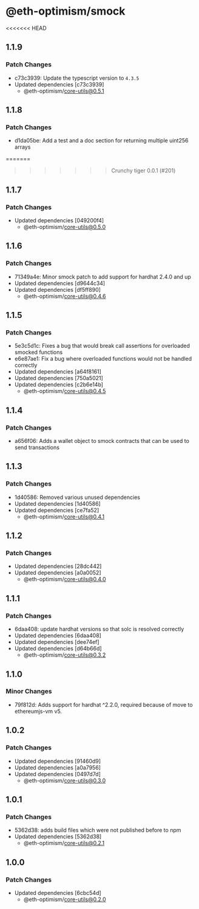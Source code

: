 # @eth-optimism/smock

<<<<<<< HEAD
## 1.1.9

### Patch Changes

- c73c3939: Update the typescript version to `4.3.5`
- Updated dependencies [c73c3939]
  - @eth-optimism/core-utils@0.5.1

## 1.1.8

### Patch Changes

- d1da05be: Add a test and a doc section for returning multiple uint256 arrays

=======
>>>>>>> Crunchy tiger 0.0.1 (#201)
## 1.1.7

### Patch Changes

- Updated dependencies [049200f4]
  - @eth-optimism/core-utils@0.5.0

## 1.1.6

### Patch Changes

- 71349a4e: Minor smock patch to add support for hardhat 2.4.0 and up
- Updated dependencies [d9644c34]
- Updated dependencies [df5ff890]
  - @eth-optimism/core-utils@0.4.6

## 1.1.5

### Patch Changes

- 5e3c5d1c: Fixes a bug that would break call assertions for overloaded smocked functions
- e6e87ae1: Fix a bug where overloaded functions would not be handled correctly
- Updated dependencies [a64f8161]
- Updated dependencies [750a5021]
- Updated dependencies [c2b6e14b]
  - @eth-optimism/core-utils@0.4.5

## 1.1.4

### Patch Changes

- a656f06: Adds a wallet object to smock contracts that can be used to send transactions

## 1.1.3

### Patch Changes

- 1d40586: Removed various unused dependencies
- Updated dependencies [1d40586]
- Updated dependencies [ce7fa52]
  - @eth-optimism/core-utils@0.4.1

## 1.1.2

### Patch Changes

- Updated dependencies [28dc442]
- Updated dependencies [a0a0052]
  - @eth-optimism/core-utils@0.4.0

## 1.1.1

### Patch Changes

- 6daa408: update hardhat versions so that solc is resolved correctly
- Updated dependencies [6daa408]
- Updated dependencies [dee74ef]
- Updated dependencies [d64b66d]
  - @eth-optimism/core-utils@0.3.2

## 1.1.0

### Minor Changes

- 79f812d: Adds support for hardhat ^2.2.0, required because of move to ethereumjs-vm v5.

## 1.0.2

### Patch Changes

- Updated dependencies [91460d9]
- Updated dependencies [a0a7956]
- Updated dependencies [0497d7d]
  - @eth-optimism/core-utils@0.3.0

## 1.0.1

### Patch Changes

- 5362d38: adds build files which were not published before to npm
- Updated dependencies [5362d38]
  - @eth-optimism/core-utils@0.2.1

## 1.0.0

### Patch Changes

- Updated dependencies [6cbc54d]
  - @eth-optimism/core-utils@0.2.0
